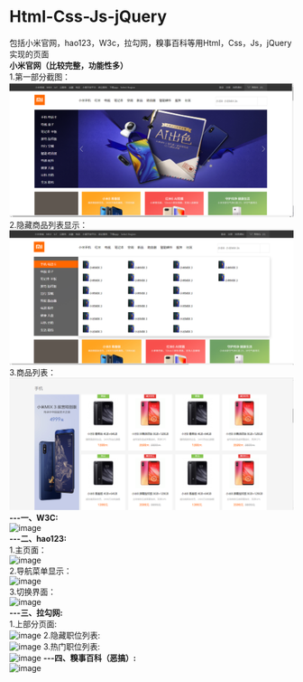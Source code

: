 # Html-Css-Js-jQuery
包括小米官网，hao123，W3c，拉勾网，糗事百科等用Html，Css，Js，jQuery实现的页面</br>
<strong>小米官网（比较完整，功能性多）</strong><br/>
1.第一部分截图：
![image](https://github.com/Sestid/schoolProject/blob/main/xiaomi/xiaomi1.png)
2.隐藏商品列表显示：
![image](https://github.com/Sestid/schoolProject/blob/main/xiaomi/xiaomi2.png)
3.商品列表：
![image](https://github.com/Sestid/schoolProject/blob/main/xiaomi/xiaomi3.png)
<strong>---一、W3C:</strong></br>
![image](https://github.com/Sestid/schoolProject/blob/main/W3c/W3c.png)</br>
<strong>---二、hao123:</strong></br>
1.主页面：</br>
![image](https://github.com/xiaola66/-Webpages/blob/master/hao123/hao1.png)</br>
2.导航菜单显示：</br>
![image](https://github.com/xiaola66/-Webpages/blob/master/hao123/hao2.png)</br>
3.切换界面：</br>
![image](https://github.com/xiaola66/-Webpages/blob/master/hao123/hao3.png)</br>
<strong>---三、拉勾网:</strong></br>
1.上部分页面:</br>
![image](https://github.com/xiaola66/-Webpages/blob/master/%E6%8B%89%E5%8B%BE%E7%BD%91/lagou1.png)
2.隐藏职位列表:</br>
![image](https://github.com/xiaola66/-Webpages/blob/master/%E6%8B%89%E5%8B%BE%E7%BD%91/lagou2.png)
3.热门职位列表:</br>
![image](https://github.com/xiaola66/-Webpages/blob/master/%E6%8B%89%E5%8B%BE%E7%BD%91/lagou3.png)
<strong>---四、糗事百科（恶搞）:</strong></br>
![image](https://github.com/xiaola66/-Webpages/blob/master/%E7%B3%97%E4%BA%8B%E7%99%BE%E7%A7%91/quishibaike.png)
